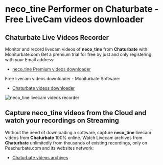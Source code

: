 # neco_tine Performer on Chaturbate - Free LiveCam videos downloader

## Chaturbate Live Videos Recorder

Monitor and record livecam videos of **neco_tine** from **Chaturbate** with Moniturbate.com
Get a premium trial for free by just and only registering with your Email address:
* [neco_tine Premium videos downloader](https://moniturbate.com/request-demo-licence-key.html)

Free livecam videos downloader - Moniturbate Software:
* [Chaturbate videos downloader](https://moniturbate.com/moniturbate-download-software.html)

![neco_tine livecam videos recorder](https://peachurnet.com/templates/moniturbate-software.png)


## Capture neco_tine videos from the Cloud and watch your recordings on Streaming

Without the need of downloading a software, capture **neco_tine** livecam videos from **Chaturbate** 100% online.
Watch Livecam archives from **Chaturbate** unlimitedly from thousands of existing recordings, only on Peachurbate.com and its websites network:
* [Chaturbate videos archives](https://peachurnet.com/)